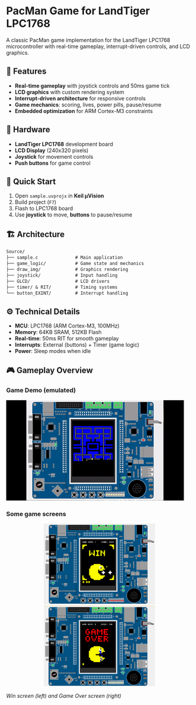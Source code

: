# PacMan Game for LandTiger LPC1768

A classic PacMan game implementation for the LandTiger LPC1768 microcontroller with real-time gameplay, interrupt-driven controls, and LCD graphics.

## 🎯 Features

- **Real-time gameplay** with joystick controls and 50ms game tick
- **LCD graphics** with custom rendering system
- **Interrupt-driven architecture** for responsive controls
- **Game mechanics**: scoring, lives, power pills, pause/resume
- **Embedded optimization** for ARM Cortex-M3 constraints

## 🔧 Hardware

- **LandTiger LPC1768** development board
- **LCD Display** (240x320 pixels)
- **Joystick** for movement controls
- **Push buttons** for game control

## 🚀 Quick Start

1. Open `sample.uvprojx` in **Keil μVision**
2. Build project (`F7`) 
3. Flash to LPC1768 board
4. Use **joystick** to move, **buttons** to pause/resume

## 🏗️ Architecture

```
Source/
├── sample.c              # Main application
├── game_logic/           # Game state and mechanics
├── draw_img/             # Graphics rendering
├── joystick/             # Input handling
├── GLCD/                 # LCD drivers
├── timer/ & RIT/         # Timing systems
└── button_EXINT/         # Interrupt handling
```

## ⚙️ Technical Details

- **MCU**: LPC1768 (ARM Cortex-M3, 100MHz)
- **Memory**: 64KB SRAM, 512KB Flash
- **Real-time**: 50ms RIT for smooth gameplay
- **Interrupts**: External (buttons) + Timer (game logic)
- **Power**: Sleep modes when idle

## 🎮 Gameplay Overview

### Game Demo (emulated)
![PacMan Gameplay](Gameplay_img/game.gif)

### Some game screens
<div align="center">
  <img src="Gameplay_img/win_screen.png" alt="Win Screen" width="300">
  <img src="Gameplay_img/loose_screen.png" alt="Game Over Screen" width="300">
</div>

*Win screen (left) and Game Over screen (right)*